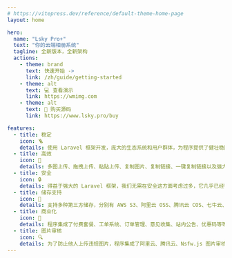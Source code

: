 ```yaml
---
# https://vitepress.dev/reference/default-theme-home-page
layout: home

hero:
  name: "Lsky Pro+"
  text: "你的云端相册系统"
  tagline: 全新版本，全新架构
  actions:
    - theme: brand
      text: 快速开始 ->
      link: /zh/guide/getting-started
    - theme: alt
      text: 💻 查看演示
      link: https://wmimg.com
    - theme: alt
      text: 🎁 购买源码
      link: https://www.lsky.pro/buy

features:
  - title: 稳定
    icon: 🪜
    details: 使用 Laravel 框架开发，庞大的生态系统和用户群体，为程序提供了健壮稳固的底层基础。
  - title: 高效
    icon: 🚀
    details: 多图上传、拖拽上传、粘贴上传、复制图片、复制链接、一键复制链接以及强大的图片管理功能。
  - title: 安全
    icon: 🔒
    details: 得益于强大的 Laravel 框架，我们无需在安全这方面考虑过多，它几乎已经帮我们做好了一切。
  - title: 储存支持
    icon: 💾
    details: 支持多种第三方储存，分别有 AWS S3、阿里云 OSS、腾讯云 COS、七牛云、又拍云、SFTP、FTP、WebDav、Minio。
  - title: 商业化
    icon: 🪩
    details: 程序集成了付费套餐、工单系统、订单管理、意见收集、站内公告、优惠码等等，适配了支付宝、微信官方支付功能。
  - title: 图片审核
    icon: 🔍
    details: 为了防止他人上传违规图片，程序集成了阿里云、腾讯云、Nsfw.js 图片审核功能，可以选择发现违规图片后删除还是标记为不健康的图片。
---
```


